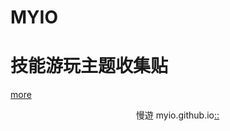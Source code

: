 # MYIO
# 技能游玩主题收集贴
[more](https://myngy.github.io/)  <br />


                                                      慢遊 myio.github.io[::](https://github.com/myio/myio.github.io/edit/master/README.md)
